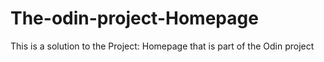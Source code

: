 # The-odin-project-Homepage
This is a solution to the Project: Homepage that is part of the Odin project
